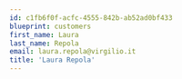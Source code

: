 ```yaml
---
id: c1fb6f0f-acfc-4555-842b-ab52ad0bf433
blueprint: customers
first_name: Laura
last_name: Repola
email: laura.repola@virgilio.it
title: 'Laura Repola'
---
```


